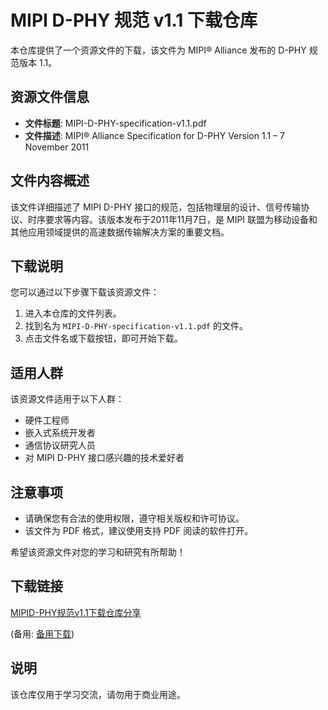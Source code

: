 # MIPI D-PHY 规范 v1.1 下载仓库

本仓库提供了一个资源文件的下载，该文件为 MIPI® Alliance 发布的 D-PHY 规范版本 1.1。

## 资源文件信息

- **文件标题**: MIPI-D-PHY-specification-v1.1.pdf
- **文件描述**: MIPI® Alliance Specification for D-PHY Version 1.1 – 7 November 2011

## 文件内容概述

该文件详细描述了 MIPI D-PHY 接口的规范，包括物理层的设计、信号传输协议、时序要求等内容。该版本发布于2011年11月7日，是 MIPI 联盟为移动设备和其他应用领域提供的高速数据传输解决方案的重要文档。

## 下载说明

您可以通过以下步骤下载该资源文件：

1. 进入本仓库的文件列表。
2. 找到名为 `MIPI-D-PHY-specification-v1.1.pdf` 的文件。
3. 点击文件名或下载按钮，即可开始下载。

## 适用人群

该资源文件适用于以下人群：

- 硬件工程师
- 嵌入式系统开发者
- 通信协议研究人员
- 对 MIPI D-PHY 接口感兴趣的技术爱好者

## 注意事项

- 请确保您有合法的使用权限，遵守相关版权和许可协议。
- 该文件为 PDF 格式，建议使用支持 PDF 阅读的软件打开。

希望该资源文件对您的学习和研究有所帮助！

## 下载链接
[MIPID-PHY规范v1.1下载仓库分享](https://pan.quark.cn/s/fa2f100a6b71) 

(备用: [备用下载](https://pan.baidu.com/s/1QgHg-WEIqGI9pXIEdvkXuQ?pwd=1234))

## 说明

该仓库仅用于学习交流，请勿用于商业用途。
